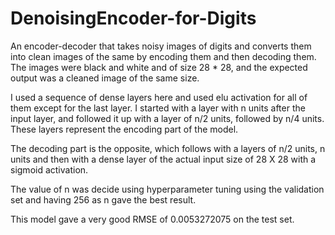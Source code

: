 # DenoisingEncoder-for-Digits
An encoder-decoder that takes noisy images of digits and converts them into clean images of the same by encoding them and then decoding them. The images were black and white and of size 28 * 28, and the expected output was a cleaned image of the same size.

I used a sequence of dense layers here and used elu activation for all  of them except for the last layer. I started with a layer with n units after the input layer, and followed it up with a layer of n/2 units, followed by n/4 units. These layers represent the encoding part of the model.

The decoding part is the opposite, which follows with a layers of n/2 units, n units and then with a dense layer of the actual input size of 28 X 28 with a sigmoid activation. 

The value of n was decide using hyperparameter tuning using the validation set and having 256 as n gave the best result.

This model gave a very good RMSE of 0.0053272075 on the test set.

